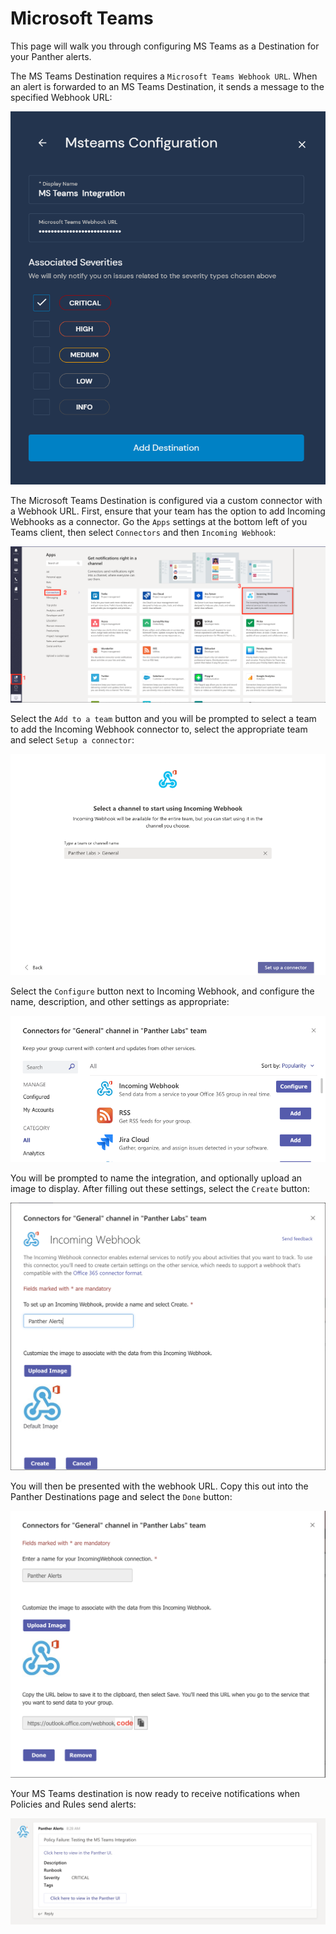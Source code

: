 # Microsoft Teams

This page will walk you through configuring MS Teams as a Destination for your Panther alerts.

The MS Teams Destination requires a `Microsoft Teams Webhook URL`. When an alert is forwarded to an MS Teams Destination, it sends a message to the specified Webhook URL:

![](<../../../.gitbook/assets/msteams-panther (7) (5) (1) (1) (7).png>)

The Microsoft Teams Destination is configured via a custom connector with a Webhook URL. First, ensure that your team has the option to add Incoming Webhooks as a connector. Go the `Apps` settings at the bottom left of you Teams client, then select `Connectors` and then `Incoming Webhook`:

![](<../../../.gitbook/assets/msteams1 (9) (7) (1) (1) (12).png>)

Select the `Add to a team` button and you will be prompted to select a team to add the Incoming Webhook connector to, select the appropriate team and select `Setup a connector`:

![](<../../../.gitbook/assets/msteams2 (13) (7) (1) (1) (1) (13).png>)

Select the `Configure` button next to Incoming Webhook, and configure the name, description, and other settings as appropriate:

![](<../../../.gitbook/assets/msteams3 (13) (6) (1) (1) (13).png>)

You will be prompted to name the integration, and optionally upload an image to display. After filling out these settings, select the `Create` button:

![](<../../../.gitbook/assets/msteams4 (13) (5) (1) (1) (13).png>)

You will then be presented with the webhook URL. Copy this out into the Panther Destinations page and select the `Done` button:

![](<../../../.gitbook/assets/msteams5 (12) (5) (1) (1) (12).png>)

Your MS Teams destination is now ready to receive notifications when Policies and Rules send alerts:

![](<../../../.gitbook/assets/msteams6 (12) (4) (1) (1) (1) (12).png>)
